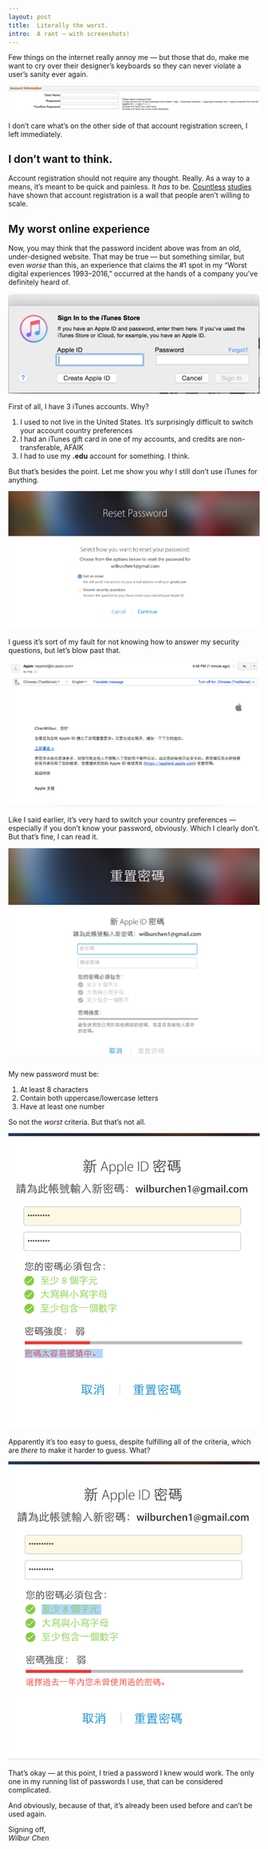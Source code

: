 ```yaml
---
layout: post
title:  Literally the worst.
intro:  A rant — with screenshots!
---
```


Few things on the internet really annoy me — but those that do, make me want to cry over their designer’s keyboards so they can never violate a user’s sanity ever again.

![i hate this](/files/2_19_post_password_pic.png "i HATE THIS")

I don’t care what’s on the other side of that account registration screen, I left immediately. 

## I don’t want to think.

Account registration should not require any thought. Really. As a way to a means, it’s meant to be quick and painless. It *has* to be. <a href='https://medium.com/uie-brain-sparks/the-300-million-button-76b566ae5f73#.f9s0swo4i'>Countless</a> <a href='https://www.nngroup.com/articles/optional-registration/'>studies</a> have shown that account registration is a wall that people aren’t willing to scale. 

## My worst online experience

Now, you may think that the password incident above was from an old, under-designed website. That may be true — but something similar, but even *worse* than this, an experience that claims the #1 spot in my “Worst digital experiences 1993–2016,” occurred at the hands of a company you’ve definitely heard of.  

![i hate this too](/files/2_19_itunes_store.png "i hate this too")

First of all, I have 3 iTunes accounts. Why?

1. I used to not live in the United States. It’s surprisingly difficult to switch your account country preferences
2. I had an iTunes gift card in one of my accounts, and credits are non-transferable, AFAIK
3. I had to use my **.edu** account for something. I think.

But that’s besides the point. Let me show you *why* I still don’t use iTunes for anything.

![first step](/files/2_19_reset_pw_1.png "step 1")

I guess it’s sort of my fault for not knowing how to answer my security questions, but let’s blow past that.

![second step](/files/2_19_reset_pw_2.png "step 2")

Like I said earlier, it’s very hard to switch your country preferences — especially if you don’t know your password, obviously. Which I clearly don’t. But that’s fine, I can read it.


![third step](/files/2_19_reset_pw_3.png "step 3")

My new password must be:

1. At least 8 characters
2. Contain both uppercase/lowercase letters
3. Have at least one number

So not the *worst* criteria. But that’s not all.

![fourth step](/files/2_19_reset_pw_4.png "step 4")


Apparently it’s too easy to guess, despite fulfilling all of the criteria, which are *there* to make it harder to guess. What?

![fifth step](/files/2_19_reset_pw_5.png "step 5")



That’s okay — at this point, I tried a password I knew would work. The only one in my running list of passwords I use, that can be considered complicated.

And obviously, because of that, it’s already been used before and can’t be used again.

Signing off,
<br>
*Wilbur Chen*






